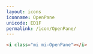 ```yaml
---
layout: icons
iconname: OpenPane
unicode: ED1F
permalink: /icon/OpenPane/
---
```


``` html
<i class="mi mi-OpenPane"></i>
```
